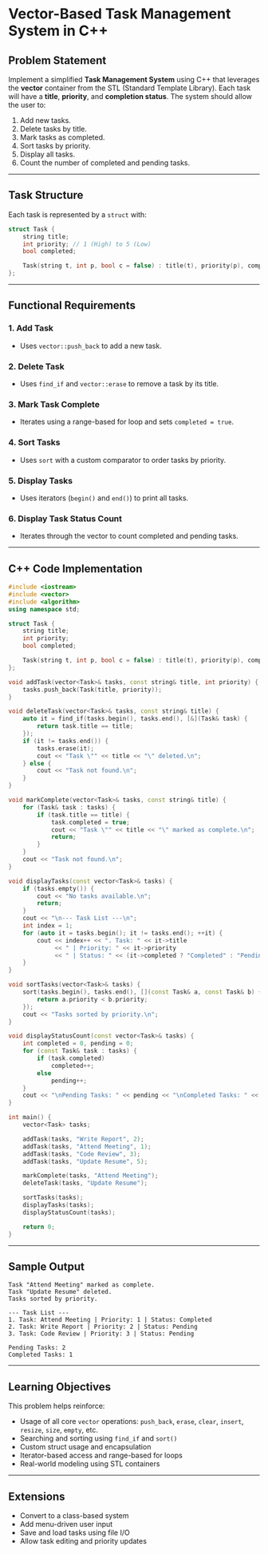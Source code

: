 # Vector-Based Task Management System in C++

## Problem Statement

Implement a simplified **Task Management System** using C++ that leverages the **vector** container from the STL (Standard Template Library). Each task will have a **title**, **priority**, and **completion status**. The system should allow the user to:

1. Add new tasks.
2. Delete tasks by title.
3. Mark tasks as completed.
4. Sort tasks by priority.
5. Display all tasks.
6. Count the number of completed and pending tasks.

---

## Task Structure

Each task is represented by a `struct` with:

```cpp
struct Task {
    string title;
    int priority; // 1 (High) to 5 (Low)
    bool completed;

    Task(string t, int p, bool c = false) : title(t), priority(p), completed(c) {}
};
```

---

## Functional Requirements

### 1. Add Task

- Uses `vector::push_back` to add a new task.

### 2. Delete Task

- Uses `find_if` and `vector::erase` to remove a task by its title.

### 3. Mark Task Complete

- Iterates using a range-based for loop and sets `completed = true`.

### 4. Sort Tasks

- Uses `sort` with a custom comparator to order tasks by priority.

### 5. Display Tasks

- Uses iterators (`begin()` and `end()`) to print all tasks.

### 6. Display Task Status Count

- Iterates through the vector to count completed and pending tasks.

---

## C++ Code Implementation

```cpp
#include <iostream>
#include <vector>
#include <algorithm>
using namespace std;

struct Task {
    string title;
    int priority;
    bool completed;

    Task(string t, int p, bool c = false) : title(t), priority(p), completed(c) {}
};

void addTask(vector<Task>& tasks, const string& title, int priority) {
    tasks.push_back(Task(title, priority));
}

void deleteTask(vector<Task>& tasks, const string& title) {
    auto it = find_if(tasks.begin(), tasks.end(), [&](Task& task) {
        return task.title == title;
    });
    if (it != tasks.end()) {
        tasks.erase(it);
        cout << "Task \"" << title << "\" deleted.\n";
    } else {
        cout << "Task not found.\n";
    }
}

void markComplete(vector<Task>& tasks, const string& title) {
    for (Task& task : tasks) {
        if (task.title == title) {
            task.completed = true;
            cout << "Task \"" << title << "\" marked as complete.\n";
            return;
        }
    }
    cout << "Task not found.\n";
}

void displayTasks(const vector<Task>& tasks) {
    if (tasks.empty()) {
        cout << "No tasks available.\n";
        return;
    }
    cout << "\n--- Task List ---\n";
    int index = 1;
    for (auto it = tasks.begin(); it != tasks.end(); ++it) {
        cout << index++ << ". Task: " << it->title
             << " | Priority: " << it->priority
             << " | Status: " << (it->completed ? "Completed" : "Pending") << '\n';
    }
}

void sortTasks(vector<Task>& tasks) {
    sort(tasks.begin(), tasks.end(), [](const Task& a, const Task& b) {
        return a.priority < b.priority;
    });
    cout << "Tasks sorted by priority.\n";
}

void displayStatusCount(const vector<Task>& tasks) {
    int completed = 0, pending = 0;
    for (const Task& task : tasks) {
        if (task.completed)
            completed++;
        else
            pending++;
    }
    cout << "\nPending Tasks: " << pending << "\nCompleted Tasks: " << completed << '\n';
}

int main() {
    vector<Task> tasks;

    addTask(tasks, "Write Report", 2);
    addTask(tasks, "Attend Meeting", 1);
    addTask(tasks, "Code Review", 3);
    addTask(tasks, "Update Resume", 5);

    markComplete(tasks, "Attend Meeting");
    deleteTask(tasks, "Update Resume");

    sortTasks(tasks);
    displayTasks(tasks);
    displayStatusCount(tasks);

    return 0;
}
```

---

## Sample Output

```
Task "Attend Meeting" marked as complete.
Task "Update Resume" deleted.
Tasks sorted by priority.

--- Task List ---
1. Task: Attend Meeting | Priority: 1 | Status: Completed
2. Task: Write Report | Priority: 2 | Status: Pending
3. Task: Code Review | Priority: 3 | Status: Pending

Pending Tasks: 2
Completed Tasks: 1
```

---

## Learning Objectives

This problem helps reinforce:

- Usage of all core `vector` operations: `push_back`, `erase`, `clear`, `insert`, `resize`, `size`, `empty`, etc.
- Searching and sorting using `find_if` and `sort()`
- Custom struct usage and encapsulation
- Iterator-based access and range-based for loops
- Real-world modeling using STL containers

---

## Extensions

- Convert to a class-based system
- Add menu-driven user input
- Save and load tasks using file I/O
- Allow task editing and priority updates


